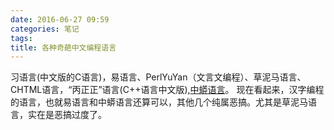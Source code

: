 ```yaml
---
date: 2016-06-27 09:59
categories: 笔记
tags:
title: 各种奇葩中文编程语言
---
```

习语言(中文版的C语言)，易语言、PerlYuYan（文言文编程）、草泥马语言、CHTML语言，“丙正正”语言(C++语言中文版),[中蟒语言](http://www.chinesepython.org)。
现在看起来，汉字编程的语言，也就易语言和中蟒语言还算可以，其他几个纯属恶搞。尤其是草泥马语言，实在是恶搞过度了。
